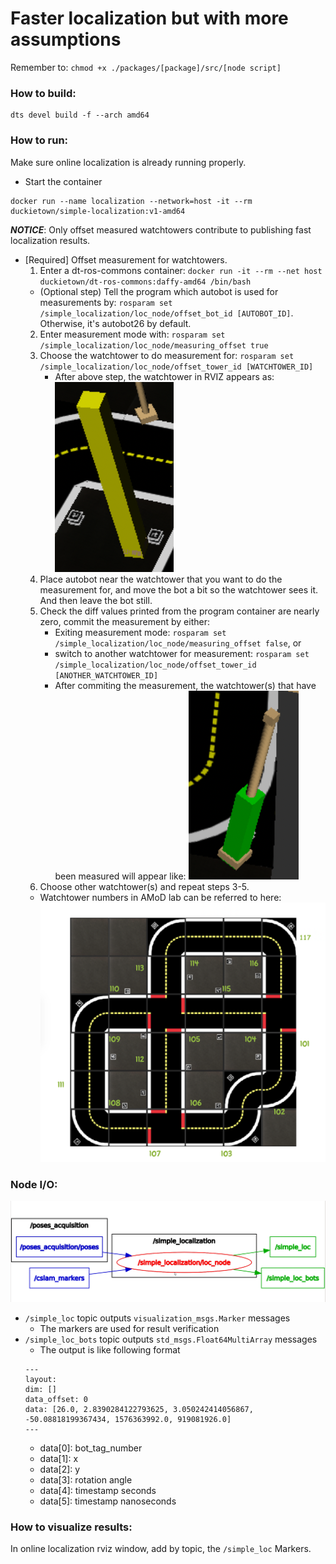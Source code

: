 # Faster localization but with more assumptions

Remember to: `chmod +x ./packages/[package]/src/[node script]`

### How to build:
```
dts devel build -f --arch amd64
```

### How to run:
Make sure online localization is already running properly.
* Start the container
```
docker run --name localization --network=host -it --rm duckietown/simple-localization:v1-amd64
```

___NOTICE___: Only offset measured watchtowers contribute to publishing fast localization results.

* [Required] Offset measurement for watchtowers.
    1. Enter a dt-ros-commons container: `docker run -it --rm --net host duckietown/dt-ros-commons:daffy-amd64 /bin/bash` 
    * (Optional step) Tell the program which autobot is used for measurements by: `rosparam set /simple_localization/loc_node/offset_bot_id [AUTOBOT_ID]`. Otherwise, it's autobot26 by default.
    2. Enter measurement mode with: `rosparam set /simple_localization/loc_node/measuring_offset true`
    3. Choose the watchtower to do measurement for: `rosparam set /simple_localization/loc_node/offset_tower_id [WATCHTOWER_ID]`
        * After above step, the watchtower in RVIZ appears as: ![alt text](https://raw.githubusercontent.com/jasonhu5/simple-localization/v1/figures/watchtower_offset_being_measured.png?token=ACTBVS4USGSZCMTHMQYNIKK572TRA)
    4. Place autobot near the watchtower that you want to do the measurement for, and move the bot a bit so the watchtower sees it. And then leave the bot still.
    5. Check the diff values printed from the program container are nearly zero, commit the measurement by either: 
        * Exiting measurement mode: `rosparam set /simple_localization/loc_node/measuring_offset false`, or
        * switch to another watchtower for measurement: `rosparam set /simple_localization/loc_node/offset_tower_id [ANOTHER_WATCHTOWER_ID]`
        * After commiting the measurement, the watchtower(s) that have been measured will appear like: ![alt text](https://raw.githubusercontent.com/jasonhu5/simple-localization/v1/figures/watchtower_offset_compensated.png?token=ACTBVSYJWYB257OANQNIOXK572TRK)
    6. Choose other watchtower(s) and repeat steps 3-5.
    * Watchtower numbers in AMoD lab can be referred to here: ![alt text](https://raw.githubusercontent.com/jasonhu5/simple-localization/v1/figures/watchtowers_map.png?token=ACTBVS3JOZPTQPG5A6K2ZK2572TRW)
 

### Node I/O:
![alt text](https://raw.githubusercontent.com/jasonhu5/simple-localization/v1/figures/rqt_graph.png?token=ACTBVS4TTLVHI5VIIXCCPHS57KUPQ)
* `/simple_loc` topic outputs `visualization_msgs.Marker` messages
    * The markers are used for result verification
* `/simple_loc_bots` topic outputs `std_msgs.Float64MultiArray` messages
    * The output is like following format
    ```
    ---
    layout:
    dim: []
    data_offset: 0
    data: [26.0, 2.8390284122793625, 3.050242414056867, -50.08818199367434, 1576363992.0, 919081926.0]
    ---
    ```
    * data[0]: bot_tag_number
    * data[1]: x
    * data[2]: y
    * data[3]: rotation angle
    * data[4]: timestamp seconds
    * data[5]: timestamp nanoseconds

### How to visualize results:

In online localization rviz window, add by topic, the `/simple_loc` Markers.

